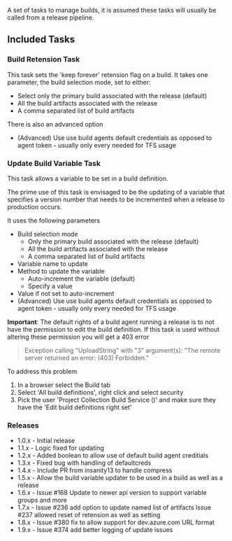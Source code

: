 A set of tasks to manage builds, it is assumed these tasks will usually be called from a release pipeline.

## Included Tasks
### Build Retension Task
This task sets the 'keep forever' retension flag on a build. It takes one parameter, the build selection mode, set to either:

* Select only the primary build associated with the release (default)
* All the build artifacts associated with the release
* A comma separated list of build artifacts

There is also an advanced option
* (Advanced) Use use build agents default credentials as opposed to agent token - usually only every needed for TFS usage

### Update Build Variable Task
This task allows a variable to be set in a build definition.

The prime use of this task is envisaged to be the updating of a variable that specifies a version number that needs to be incremented when a release to production occurs.

It uses the following parameters

* Build selection mode
    * Only the primary build associated with the release (default)
    * All the build artifacts associated with the release
    * A comma separated list of build artifacts
* Variable name to update
* Method to update the variable
    * Auto-increment the variable (default)
    * Specify a value
* Value if not set to auto-increment
* (Advanced) Use use build agents default credentials as opposed to agent token - usually only every needed for TFS usage

**Important**: The default rights of a build agent running a release is to not have the permission to edit the build definition. If this task is used without altering these permission you will get a 403 error


> Exception calling "UploadString" with "3" argument(s): "The remote server returned an error: (403) Forbidden."


To address this problem

1. In a browser select the Build tab
2. Select 'All build definitions', right click and select security
3. Pick the user 'Project Collection Build Service (<a name>)' and make sure they have the 'Edit build definitions right set'


### Releases
- 1.0.x - Initial release
- 1.1.x - Logic fixed for updating
- 1.2.x - Added boolean to allow use of default build agent creditials
- 1.3.x - Fixed bug with handling of defaultcreds
- 1.4.x - Include PR from insanity13 to handle compress
- 1.5.x - Allow the build variable updater to be used in a build as well as a release
- 1.6.x - Issue #168 Update to newer api version to support variable groups and more
- 1.7.x - Issue #236 add option to update named list of artifacts
          Issue #237 allowed reset of retension as well as setting
- 1.8.x - Issue #380 fix to allow support for dev.azure.com URL format 
- 1.9.x - Issue #374 add better logging of update issues